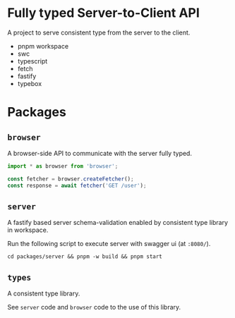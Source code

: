 # Fully typed Server-to-Client API

A project to serve consistent type from the server to the client.

- pnpm workspace
- swc
- typescript
- fetch
- fastify
- typebox

# Packages

## `browser`

A browser-side API to communicate with the server fully typed.

```typescript
import * as browser from 'browser';

const fetcher = browser.createFetcher();
const response = await fetcher('GET /user');
```

## `server`

A fastify based server schema-validation enabled by consistent type library in workspace.

Run the following script to execute server with swagger ui (at `:8080/`).

```
cd packages/server && pnpm -w build && pnpm start
```

## `types`

A consistent type library.

See `server` code and `browser` code to the use of this library.

